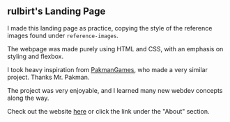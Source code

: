 ## rulbirt's Landing Page
I made this landing page as practice, copying the style of the reference images found under `reference-images`.

The webpage was made purely using HTML and CSS, with an emphasis on styling and flexbox.

I took heavy inspiration from [PakmanGames](https://github.com/PakmanGames), who made a very similar project. Thanks Mr. Pakman.

The project was very enjoyable, and I learned many new webdev concepts along the way.

Check out the website [here](https://rulbirt.github.io/website-test/) or click the link under the "About" section.